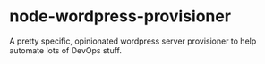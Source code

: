 # node-wordpress-provisioner
A pretty specific, opinionated wordpress server provisioner to help automate lots of DevOps stuff.
